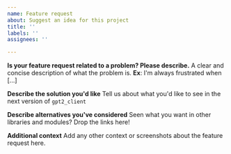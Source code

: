 ```yaml
---
name: Feature request
about: Suggest an idea for this project
title: ''
labels: ''
assignees: ''

---
```


**Is your feature request related to a problem? Please describe.**
A clear and concise description of what the problem is. 
**Ex**: I'm always frustrated when [...]

**Describe the solution you'd like**
Tell us about what you'd like to see in the next version of `gpt2_client`

**Describe alternatives you've considered**
Seen what you want in other libraries and modules? Drop the links here!

**Additional context**
Add any other context or screenshots about the feature request here.
